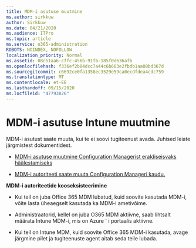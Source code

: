 ```yaml
---
title: MDM-i asutuse muutmine
ms.author: sirkkuw
author: Sirkkuw
ms.date: 04/21/2020
ms.audience: ITPro
ms.topic: article
ms.service: o365-administration
ROBOTS: NOINDEX, NOFOLLOW
localization_priority: Normal
ms.assetid: 08c51aa6-cffc-456b-91fb-185f0d636afb
ms.openlocfilehash: f336ef2b84dcc7a44c6b603e2fbdb1aa08bd367d
ms.sourcegitcommit: c6692ce0fa1358ec3529e59ca0ecdfdea4cdc759
ms.translationtype: MT
ms.contentlocale: et-EE
ms.lasthandoff: 09/15/2020
ms.locfileid: "47793826"
---
```

# <a name="change-intune-mdm-authority"></a>MDM-i asutuse Intune muutmine

MDM-i asutust saate muuta, kui te ei soovi tugiteenust avada. Juhised leiate järgmistest dokumentidest.
  
- [MDM-i asutuse muutmine Configuration Managerist eraldiseisvaks häälestamiseks](https://docs.microsoft.com/configmgr/mdm/deploy-use/migrate-change-mdm-authority)
    
- [MDM-i autoriteeti saate muuta Configuration Manageri kaudu.](https://docs.microsoft.com/configmgr/mdm/deploy-use/change-mdm-authority)
    
 **MDM-i autoriteetide kooseksisteerimine**
  
- Kui teil on juba Office 365 MDM lubatud, kuid soovite kasutada MDM-i, võite lasta üheaegselt kasutada ka MDM-i ametivõime.
    
- Administraatorid, kellel on juba O365 MDM aktiivne, saab lihtsalt määrata Intune MDM-i, mis on Azure ' i portaalis aktiivne.
    
- Kui teil on Intune MDM, kuid soovite Office 365 MDM-i kasutada, avage järgmine pilet ja tugiteenuste agent aitab seda teile lubada.
    

